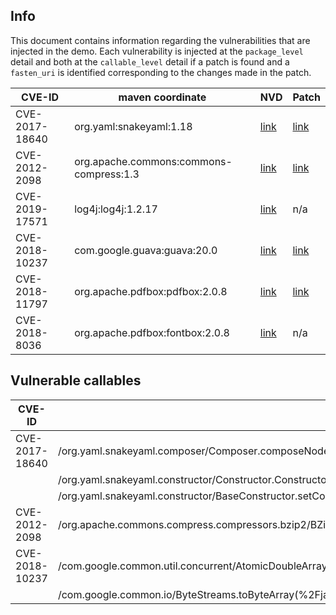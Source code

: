 ## Info

This document contains information regarding the vulnerabilities that are injected in the demo. Each vulnerability is injected at the `package_level` detail and both at the `callable_level` detail if a patch is found and a `fasten_uri` is identified corresponding to the changes made in the patch.

| CVE-ID         | maven coordinate                        | NVD                                                     | Patch                                                                                                                                                         |
|----------------|-----------------------------------------|---------------------------------------------------------|---------------------------------------------------------------------------------------------------------------------------------------------------------------|
| CVE-2017-18640 | org.yaml:snakeyaml:1.18                 | [link](https://nvd.nist.gov/vuln/detail/CVE-2017-18640) | [link](https://bitbucket.org/asomov/snakeyaml/commits/da11ddbd91c1f8392ea932b37fa48110fa54ed8c)                                                               |
| CVE-2012-2098  | org.apache.commons:commons-compress:1.3 | [link](https://nvd.nist.gov/vuln/detail/CVE-2012-2098)  | [link](https://github.com/apache/commons-compress/commit/6ced422bf5eca3aac05396367bafb33ec21bf74e?branch=6ced422bf5eca3aac05396367bafb33ec21bf74e&diff=split) |
| CVE-2019-17571 | log4j:log4j:1.2.17                      | [link](https://nvd.nist.gov/vuln/detail/CVE-2019-17571) | n/a                                                                                                                                                           |
| CVE-2018-10237 | com.google.guava:guava:20.0             | [link](https://nvd.nist.gov/vuln/detail/CVE-2018-10237) | [link](https://github.com/google/guava/commit/7ec8718f1e6e2814dabaa4b9f96b6b33a813101c)                                                                       |
| CVE-2018-11797 | org.apache.pdfbox:pdfbox:2.0.8          | [link](https://nvd.nist.gov/vuln/detail/CVE-2018-11797) | [link](https://github.com/apache/pdfbox/commit/4fa98533358c106522cd1bfe4cd9be2532af852)                                                                       |
| CVE-2018-8036  | org.apache.pdfbox:fontbox:2.0.8         | [link](https://nvd.nist.gov/vuln/detail/CVE-2018-8036)  | n/a                                                                                                                                                           |

## Vulnerable callables 

| CVE-ID  | fasten_uri |
| ------------- | ------------- |
| CVE-2017-18640  | /org.yaml.snakeyaml.composer/Composer.composeNode(%2Forg.yaml.snakeyaml.nodes%2FNode)%2Forg.yaml.snakeyaml.nodes%2FNode  |
| | /org.yaml.snakeyaml.constructor/Constructor.Constructor()%2Fjava.lang%2FVoidType |
| | /org.yaml.snakeyaml.constructor/BaseConstructor.setComposer(%2Forg.yaml.snakeyaml.composer%2FComposer)%2Fjava.lang%2FVoidType |
| CVE-2012-2098  | /org.apache.commons.compress.compressors.bzip2/BZip2CompressorOutputStream.endBlock()%2Fjava.lang%2FVoidType  |
| CVE-2018-10237  | /com.google.common.util.concurrent/AtomicDoubleArray.writeObject(%2Fjava.io%2FObjectOutputStream)%2Fjava.lang%2FVoidType |
| | /com.google.common.io/ByteStreams.toByteArray(%2Fjava.io%2FInputStream)%2Fjava.lang%2FByteType%5B%5D |
